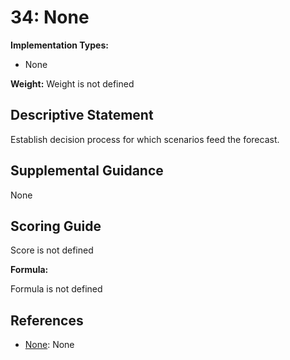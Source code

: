 # 34: None

**Implementation Types:**

- None

**Weight:** Weight is not defined

## Descriptive Statement

Establish decision process for which scenarios feed the forecast.

## Supplemental Guidance

None

## Scoring Guide

Score is not defined

**Formula:**

Formula is not defined

## References

- [None](None): None
